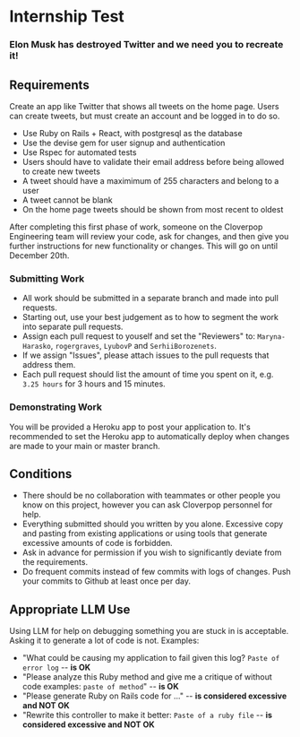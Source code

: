 # Internship Test

### Elon Musk has destroyed Twitter and we need you to recreate it!

## Requirements

Create an app like Twitter that shows all tweets on the home page. Users can create tweets, but must create an account and be logged in to do so.

* Use Ruby on Rails + React, with postgresql as the database
* Use the devise gem for user signup and authentication
* Use Rspec for automated tests
* Users should have to validate their email address before being allowed to create new tweets
* A tweet should have a maximimum of 255 characters and belong to a user
* A tweet cannot be blank
* On the home page tweets should be shown from most recent to oldest

After completing this first phase of work, someone on the Cloverpop Engineering team will review your code, ask for changes, and then give you further instructions for new functionality or changes. This will go on until December 20th.


### Submitting Work

* All work should be submitted in a separate branch and made into pull requests.
* Starting out, use your best judgement as to how to segment the work into separate pull requests.
* Assign each pull request to youself and set the "Reviewers" to: `Maryna-Harasko`, `rogergraves`, `LyubovP` and `SerhiiBorozenets`.
* If we assign "Issues", please attach issues to the pull requests that address them.
* Each pull request should list the amount of time you spent on it, e.g. `3.25 hours` for 3 hours and 15 minutes.

### Demonstrating Work

You will be provided a Heroku app to post your application to. It's recommended to set the Heroku app to automatically deploy when changes are made to your main or master branch.

## Conditions

* There should be no collaboration with teammates or other people you know on this project, however you can ask Cloverpop personnel for help.
* Everything submitted should you written by you alone. Excessive copy and pasting from existing applications or using tools that generate excessive amounts of code is forbidden.
* Ask in advance for permission if you wish to significantly deviate from the requirements.
* Do frequent commits instead of few commits with logs of changes. Push your commits to Github at least once per day.

## Appropriate LLM Use

Using LLM for help on debugging something you are stuck in is acceptable. Asking it to generate a lot of code is not. Examples:
* "What could be causing my application to fail given this log? `Paste of error log` -- **is OK**
* "Please analyze this Ruby method and give me a critique of without code examples: `paste of method`" -- **is OK**
* "Please generate Ruby on Rails code for ..." -- **is considered excessive and NOT OK**
* "Rewrite this controller to make it better: `Paste of a ruby file` -- **is considered excessive and NOT OK**